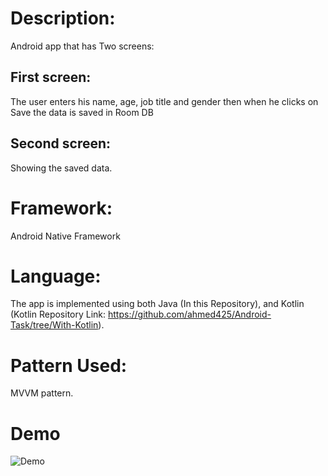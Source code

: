 # Description:
Android app that has Two screens:

## First screen:
The user enters his name, age, job title and gender then when he clicks on Save the data is saved in Room DB
## Second screen:
Showing the saved data.

# Framework: 
Android Native Framework

# Language: 
The app is implemented using both Java (In this Repository), and Kotlin (Kotlin Repository Link: https://github.com/ahmed425/Android-Task/tree/With-Kotlin).

# Pattern Used:
MVVM pattern.
# Demo
![Demo](https://i.imgur.com/mFUJmWM.gif)

